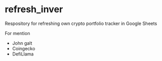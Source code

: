 # refresh_inver
Respository for refreshing own crypto portfolio tracker in Google Sheets

For mention
- John galt
- Coingecko
- DefiLlama
